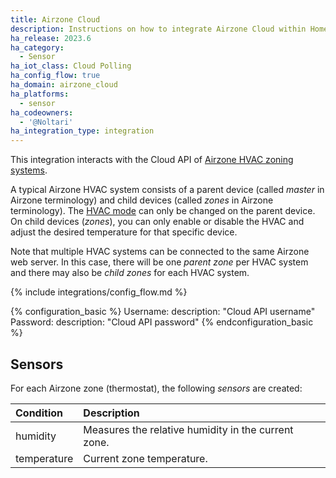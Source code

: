 ```yaml
---
title: Airzone Cloud
description: Instructions on how to integrate Airzone Cloud within Home Assistant.
ha_release: 2023.6
ha_category:
  - Sensor
ha_iot_class: Cloud Polling
ha_config_flow: true
ha_domain: airzone_cloud
ha_platforms:
  - sensor
ha_codeowners:
  - '@Noltari'
ha_integration_type: integration
---
```


This integration interacts with the Cloud API of [Airzone HVAC zoning systems](https://www.airzone.es/en/).

A typical Airzone HVAC system consists of a parent device (called *master* in Airzone terminology) and child devices (called *zones* in Airzone terminology). The [HVAC mode](https://www.home-assistant.io/integrations/climate/#service-climateset_hvac_mode) can only be changed on the parent device. On child devices (*zones*), you can only enable or disable the HVAC and adjust the desired temperature for that specific device.

Note that multiple HVAC systems can be connected to the same Airzone web server. In this case, there will be one *parent zone* per HVAC system and there may also be *child zones* for each HVAC system.

{% include integrations/config_flow.md %}

{% configuration_basic %}
Username:
  description: "Cloud API username"
Password:
  description: "Cloud API password"
{% endconfiguration_basic %}

## Sensors

For each Airzone zone (thermostat), the following *sensors* are created:

| Condition           | Description                        |
| :------------------ | :--------------------------------- |
| humidity            | Measures the relative humidity in the current zone.     |
| temperature         | Current zone temperature.          |
